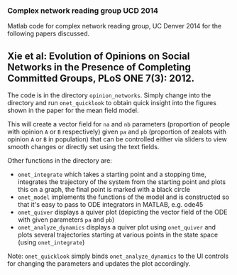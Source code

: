 ### Complex network reading group UCD 2014

Matlab code for complex network reading group, UC Denver 2014 for the following papers discussed.



## Xie et al: Evolution of Opinions on Social Networks in the Presence of Completing Committed Groups, PLoS ONE 7(3): 2012.

The code is in the directory `opinion_networks`.  Simply change into the directory and run `onet_quicklook` to obtain quick insight into the figures shown in the paper for the mean field model.

This will create a vector field for `na` and `nb` parameters (proportion of people with opinion `A` or `B` respectively) given `pa` and `pb` (proportion of zealots with opinion `A` or `B` in population) that can be controlled either via sliders to view smooth changes or directly set using the text fields.

Other functions in the directory are:

  * `onet_integrate` which takes a starting point and a stopping time, integrates the trajectory of the system from the starting point and plots this on a graph, the final point is marked with a black circle
  * `onet_model` implements the functions of the model and is constructed so that it's easy to pass to ODE integrators in MATLAB, e.g. ode45
  * `onet_quiver` displays a quiver plot (depicting the vector field of the ODE with given parameters `pa` and `pb`)
  * `onet_analyze_dynamics` displays a quiver plot using `onet_quiver` and plots several trajectories starting at various points in the state space (using `onet_integrate`)

Note: `onet_quicklook` simply binds `onet_analyze_dynamics` to the UI controls for changing the parameters and updates the plot accordingly.

